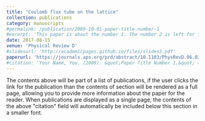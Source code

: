```yaml
---
title: "Coulomb flux tube on the lattice"
collection: publications
category: manuscripts
#permalink: /publication/2009-10-01-paper-title-number-1
#excerpt: 'This paper is about the number 1. The number 2 is left for future work.'
date: 2017-08-15
venue: 'Physical Review D'
#slidesurl: 'http://academicpages.github.io/files/slides1.pdf'
paperurl: 'https://journals.aps.org/prd/abstract/10.1103/PhysRevD.96.034512'
#citation: 'Your Name, You. (2009). &quot;Paper Title Number 1.&quot; <i>Journal 1</i>. 1(1).'
---
```


The contents above will be part of a list of publications, if the user clicks the link for the publication than the contents of section will be rendered as a full page, allowing you to provide more information about the paper for the reader. When publications are displayed as a single page, the contents of the above "citation" field will automatically be included below this section in a smaller font.